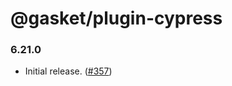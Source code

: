 # @gasket/plugin-cypress

### 6.21.0

- Initial release. ([#357])


[#357]: https://github.com/godaddy/gasket/pull/357
